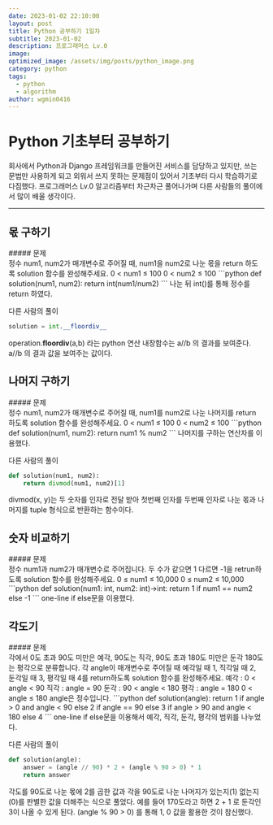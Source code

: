 ```yaml
---
date: 2023-01-02 22:10:00
layout: post
title: Python 공부하기 1일차
subtitle: 2023-01-02
description: 프로그래머스 Lv.0
image: 
optimized_image: /assets/img/posts/python_image.png
category: python
tags:
  - python
  - algorithm
author: wgmin0416
---
```

Python 기초부터 공부하기
===
회사에서 Python과 Django 프레임워크를 만들어진 서비스를 담당하고 있지만, 쓰는 문법만 사용하게 되고 외워서 쓰지 못하는 문제점이 있어서
기초부터 다시 학습하기로 다짐했다. 프로그래머스 Lv.0 알고리즘부터 차근차근 풀어나가며 다른 사람들의 풀이에서 많이 배울 생각이다.

***

<h2>몫 구하기</h2> 
##### 문제<br>
정수 num1, num2가 매개변수로 주어질 때, num1을 num2로 나눈 몫을 return 하도록 solution 함수를 완성해주세요.
0 < num1 ≤ 100
0 < num2 ≤ 100
```python
def solution(num1, num2):
    return int(num1/num2)
```
나눈 뒤 int()를 통해 정수를 return 하였다.

다른 사람의 풀이
```python
solution = int.__floordiv__
```
operation.__floordiv__(a,b) 라는 python 연산 내장함수는 a//b 의 결과를 보여준다.
a//b 의 결과 값을 보여주는 값이다.

<h2>나머지 구하기</h2>
##### 문제<br>
정수 num1, num2가 매개변수로 주어질 때, num1를 num2로 나눈 나머지를 return 하도록 solution 함수를 완성해주세요.
0 < num1 ≤ 100
0 < num2 ≤ 100
```python
def solution(num1, num2):
    return num1 % num2
```
나머지를 구하는 연산자를 이용했다.

다른 사람의 풀이
```python
def solution(num1, num2):
    return divmod(num1, num2)[1]
```
divmod(x, y)는 두 숫자를 인자로 전달 받아 첫번째 인자를 두번째 인자로 나눈 몫과 나머지를 tuple 형식으로 반환하는 함수이다.

<h2>숫자 비교하기</h2>
##### 문제<br>
정수 num1과 num2가 매개변수로 주어집니다. 두 수가 같으면 1 다르면 -1을 retrun하도록 solution 함수를 완성해주세요.
0 ≤ num1 ≤ 10,000
0 ≤ num2 ≤ 10,000
```python
def solution(num1: int, num2: int)->int:
    return 1 if num1 == num2 else -1
```
one-line if else문을 이용했다.

<h2>각도기</h2>
##### 문제<br>
각에서 0도 초과 90도 미만은 예각, 90도는 직각, 90도 초과 180도 미만은 둔각 180도는 평각으로 분류합니다. 
각 angle이 매개변수로 주어질 때 예각일 때 1, 직각일 때 2, 둔각일 때 3, 평각일 때 4를 return하도록 solution 함수를 완성해주세요.
예각 : 0 < angle < 90
직각 : angle = 90
둔각 : 90 < angle < 180
평각 : angle = 180
0 < angle ≤ 180
angle은 정수입니다.
```python
def solution(angle):
    return 1 if angle > 0 and angle < 90 else 2 if angle == 90 else 3 if angle > 90 and angle < 180 else 4
```
one-line if else문을 이용해서 예각, 직각, 둔각, 평각의 범위를 나누었다.

다른 사람의 풀이
```python
def solution(angle):
    answer = (angle // 90) * 2 + (angle % 90 > 0) * 1
    return answer
```
각도를 90도로 나눈 몫에 2를 곱한 값과 각을 90도로 나눈 나머지가 있는지(1) 없는지(0)를 판별한 값을 더해주는 식으로 풀었다.
예를 들어 170도라고 하면 2 + 1 로 둔각인 3이 나올 수 있게 된다.
(angle % 90 > 0) 를 통해 1, 0 값을 활용한 것이 참신했다.